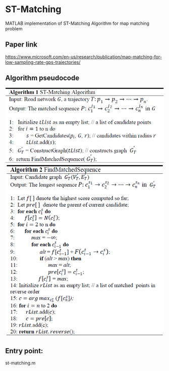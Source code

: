 # ST-Matching
MATLAB implementation of ST-Matching Algorithm for map matching problem
## Paper link
https://www.microsoft.com/en-us/research/publication/map-matching-for-low-sampling-rate-gps-trajectories/
## Algorithm pseudocode
![Algorithm 1,whole structore](
        st-matching.PNG
      )
![Algorithm 2,find matched sequence](
        findMatchedSequence.PNG
      )
## Entry point:
st-matching.m